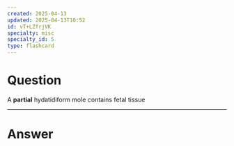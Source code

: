 ```yaml
---
created: 2025-04-13
updated: 2025-04-13T10:52
id: vT+LZfrjVK
specialty: misc
specialty_id: 5
type: flashcard
---
```


# Question
A **partial** hydatidiform mole contains fetal tissue

---

# Answer
